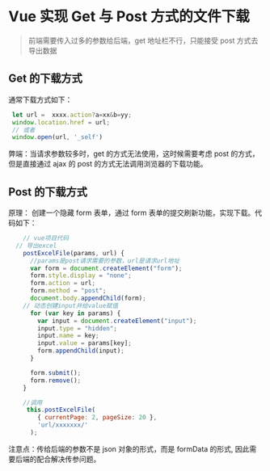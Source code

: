 <!--
 * @Author: your name
 * @Date: 2021-07-30 14:57:16
 * @LastEditTime: 2021-07-30 15:11:58
 * @LastEditors: Please set LastEditors
 * @Description: In User Settings Edit
 * @FilePath: \docsify-based-wiki\docs\project\file-download.md
-->

# Vue 实现 Get 与 Post 方式的文件下载

> 前端需要传入过多的参数给后端，get 地址栏不行，只能接受 post 方式去导出数据

## Get 的下载方式

通常下载方式如下：

```javascript
 let url =  xxxx.action?a=xx&b=yy;
 window.location.href = url;
 // 或者
 window.open(url, '_self')
```

弊端：当请求参数较多时，get 的方式无法使用，这时候需要考虑 post 的方式，但是直接通过 ajax 的 post 的方式无法调用浏览器的下载功能。

## Post 的下载方式

原理： 创建一个隐藏 form 表单，通过 form 表单的提交刷新功能，实现下载。代码如下：

```javascript
    // vue项目代码
  // 导出excel
    postExcelFile(params, url) {
      //params是post请求需要的参数，url是请求url地址
      var form = document.createElement("form");
      form.style.display = "none";
      form.action = url;
      form.method = "post";
      document.body.appendChild(form);
    // 动态创建input并给value赋值
      for (var key in params) {
        var input = document.createElement("input");
        input.type = "hidden";
        input.name = key;
        input.value = params[key];
        form.appendChild(input);
      }

      form.submit();
      form.remove();
    }

    //调用
     this.postExcelFile(
        { currentPage: 2, pageSize: 20 },
        'url/xxxxxxx/'
      );
```

注意点：传给后端的参数不是 json 对象的形式，而是 formData 的形式, 因此需要后端的配合解决传参问题。
